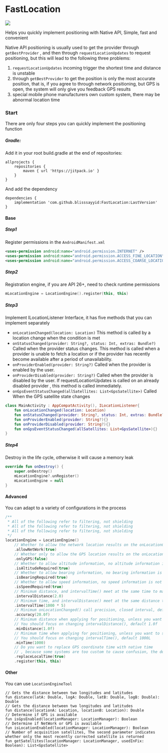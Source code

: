 # FastLocation

[![](https://jitpack.io/v/blisssayyid/FastLocation.svg)](https://jitpack.io/#blisssayyid/FastLocation)

Helps you quickly implement positioning with Native API, Simple, fast and convenient

Native API positioning is usually used to get the provider through `getBestProvider`
, and then through `requestLocationUpdates` to request positioning, but this will
lead to the following three problems:
1. `requestLocationUpdates` incoming trigger the shortest time and distance is unstable
2. through `getBestProvider` to get the position is only the most accurate position,
that is, if you agree to through network positioning, but GPS is open, the system will
only give you feedback GPS results
3. special mobile phone manufacturers own custom system, there may be abnormal location time

### Start

There are only four steps you can quickly implement the positioning function

##### Gradle:

Add it in your root build.gradle at the end of repositories:
```
allprojects {
    repositories {
        maven { url 'https://jitpack.io' }
    }
}
```
And add the dependency
```
dependencies {
    implementation 'com.github.blisssayyid:FastLocation:LastVersion'
}
```
#### Base
##### Step1
Register permissions in the `AndroidManifest.xml`

``` XML
<uses-permission android:name="android.permission.INTERNET" />
<uses-permission android:name="android.permission.ACCESS_FINE_LOCATION" />
<uses-permission android:name="android.permission.ACCESS_COARSE_LOCATION" />
```

##### Step2
Registration engine, if you are API 26+, need to check runtime permissions

``` Kotlin
mLocationEngine = LocationEngine().register(this, this)
```

##### Step3
Implement ILocationListener Interface, it has five methods that you can implement separately
* `onLocationChanged(location: Location)`
This method is called by a location change when the condition is met
* `onStatusChanged(provider: String?, status: Int, extras: Bundle?)`
Called when the provider status changes. This method is called when a provider
is unable to fetch a location or if the provider has recently become
available after a period of unavailability.
* `onProviderEnabled(provider: String?)`
Called when the provider is enabled by the user.
* `onProviderDisabled(provider: String?)`
Called when the provider is disabled by the user. If requestLocationUpdates
is called on an already disabled provider
, this method is called immediately.
* `onGpsEventStatusChanged(allSatellites: List<GpsSatellite>)`
Called When the GPS satellite state changes

``` Kotlin
class MainActivity : AppCompatActivity(), ILocationListener{
    fun onLocationChanged(location: Location)
    fun onStatusChanged(provider: String?, status: Int, extras: Bundle?) {}
    fun onProviderEnabled(provider: String?){}
    fun onProviderDisabled(provider: String?){}
    fun onGpsEventStatusChanged(allSatellites: List<GpsSatellite>){}
}
```

##### Step4
Destroy in the life cycle, otherwise it will cause a memory leak

``` Kotlin
override fun onDestroy() {
    super.onDestroy()
    mLocationEngine?.unRegister()
    mLocationEngine = null
}
```
#### Advanced

You can adapt to a variety of configurations in the process

``` Kotlin
/**
 * All of the following refer to filtering, not shielding
 * All of the following refer to filtering, not shielding
 * All of the following refer to filtering, not shielding
 */
locationEngine = LocationEngine()
    // Whether to allow the network location results on the onLocationChanged() callback, the default true
    .allowNetWork(true)
    // Whether only to allow the GPS location results on the onLocationChanged() callback, the default false
    .onlyGPS(false)
    // Whether to allow altitude information, no altitude information is not allowed to enter the onLocationChanged() callback, the default false
    .isAltitudeRequired(true)
    // Whether to allow bearing information, no bearing information is not allowed to enter the onLocationChanged() callback, the default false
    .isBearingRequired(true)
    // Whether to allow speed information, no speed information is not allowed to enter the onLocationChanged() callback, the default false
    .isSpeedRequired(true)
    // Minimum distance, and intervalTime() meet at the same time to make onLocationChanged() callback, the default 0.0
    .intervalDistance(2.0)
    // Minimum time, and intervalDistance() meet at the same distance to make onLocationChanged() callback, the default 0L
    .intervalTime(1000 * 5)
    // Minimum onLocationChanged() call precision, closed interval, default - 1.0f
    .accuracy(20.0f)
    // Minimum distance when applying for positioning, unless you want to save power, generally do not change
    // You should focus on changing intervalDistance(), default 1.0f
    .minDistance(1.0f)
    // Minimum time when applying for positioning, unless you want to save power, generally do not change
    // You should focus on changing intervalTime(), default 1000L
    .minTime(1000)
    // Do you want to replace GPS coordinate time with native time
    // , because some systems are too custom to cause confusion, the default is true
    .replaceLocalTime(true)
    .register(this, this)
```

#### Other

You can use `LocationEngineTool`

```
// Gets the distance between two longitudes and latitudes
fun distance(latA: Double, logA: Double, latB: Double, logB: Double): Double
// Gets the distance between two longitudes and latitudes
fun distance(locationA: Location, locationB: Location): Double
// Determine if GPS is available
fun isGpsEnabled(locationManager: LocationManager): Boolean
// Determine if NetWork or GPS is available
fun isLocationEnabled(locationManager: LocationManager): Boolean
// Number of acquisition satellites, The second parameter indicates whether only the most recently corrected satellite is returned
fun getSatellites(locationManager: LocationManager, usedInFix: Boolean): List<GpsSatellite>
```